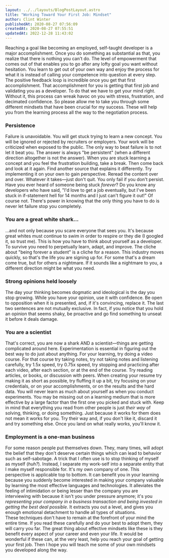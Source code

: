 ```yaml
---
layout: ../../layouts/BlogPostLayout.astro
title: "Working Toward Your First Job: Mindset"
author: Clint Winter
publishedAt: 2020-08-27 07:56:09
createdAt: 2020-08-27 07:55:51
updatedAt: 2022-12-28 11:43:02
---
```


Reaching a goal like becoming an employed, self-taught developer is a major accomplishment. Once you do something as substantial as that, you realize that there is nothing you can't do. The level of empowerment that comes out of that enables you to go after any lofty goal you want without hesitation. You learn to get out of your own way and enjoy the process for what it is instead of calling your competence into question at every step.
The positive feedback loop is incredible once you get that first accomplishment. That accomplishment for you is getting that first job and validating you as a developer. To do that we have to get your mind right. Without it, this process can wreak havoc on you with stress, frustration, and decimated confidence. So please allow me to take you through some different mindsets that have been crucial for my success. These will help you from the learning process all the way to the negotiation process.
### Persistence
Failure is unavoidable. You will get stuck trying to learn a new concept. You will be ignored or rejected by recruiters or employers. Your work will be criticized when exposed to the public. The only way to beat failure is to not let it beat you. The answer is always \"be persistent\" (when a different direction altogether is not the answer).
When you are stuck learning a concept and you feel the frustration building, take a break. Then come back and look at it again. Find another source that explains it differently. Try implementing it on your own to gain perspective. Reread the content over and over. Whatever it takes—just don't quit.
You only fail if you don't persist. Have you ever heard of someone being stuck *forever*? Do you know any developers who have said, \"I'd love to get a job eventually, but I've been stuck in if-statement hell for 14 months and I just can't figure it out!\" Of course not. There's power in knowing that the only thing you have to do is never let failure stop you completely.
### You are a great white shark...
...and not only because you scare everyone that sees you. It's because great whites must continue to swim in order to respire or they die (I googled it, so trust me). This is how you have to think about yourself as a developer. To survive you need to perpetually learn, adapt, and improve. The cliche about \"being forever a student\" is a cliche for a reason.
This industry moves quickly, so that's the life you are signing up for. For some that's a dream come true, but for others a nightmare. If it sounds like a nightmare to you, a different direction might be what you need.
### Strong opinions held loosely
The day your thinking becomes dogmatic and ideological is the day you stop growing. While you have your opinion, use it with confidence. Be open to opposition when it is presented, and, if it's convincing, replace it. The last two sentences are not mutually exclusive. In fact, if you notice that you hold an opinion that seems shaky, be proactive and go find something to unseat it before it deals damage.
### You are a scientist
That's correct, you are now a shark AND a scientist—things are getting complicated around here. Experimentation is essential in figuring out the best way to do just about anything. For your learning, try doing a video course. For that course try taking notes, try not taking notes and listening carefully, try 1.5x speed, try 0.75x speed, try stopping and practicing after each video, after each section, or at the end of the course. Try reading articles, or books, or discussion with peers. When creating your resume try making it as short as possible, try fluffing it up a bit, try focusing on your credentials, or on your accomplishments, or on the results and the hard data.
You will never learn as much about yourself as when you conduct experiments. You may be missing out on a learning medium that is more effective by a large factor than the first one you picked and stuck with. Keep in mind that everything you read from other people is just *their way* of solving, thinking, or doing something. Just because it works for them does not mean it works for you. Try their way and, if you don't like it, discard it and try something else. Once you land on what really works, you'll know it.
### Employment is a one-man business
For some reason people put themselves down. They, many times, will adopt the belief that they don't deserve certain things which can lead to behavior such as self-sabotage. A trick that I often use is to stop thinking of myself as myself (*huh?*).
Instead, I separate my work-self into a separate entity that I make myself responsible for. It's my own company of one. 
This perspective is applicable top to bottom. It can benefit you in your learning because you suddenly become interested in making your company valuable by learning the most effective languages and technologies. It alleviates the feeling of intimidation or being lesser than the company you are interviewing with because it isn't you under pressure anymore; it's you *representing your company in a business transaction and being invested in getting the best deal possible*. It extracts you out a level, and gives you enough emotional detachment to handle all types of situations.
&nbsp;  
These techniques don't have to remain at the forefront of your mind the entire time. If you read these carefully and do your best to adopt them, they will carry you far. The great thing about effective mindsets like these is they benefit every aspect of your career and even your life. It would be wonderful if these can, at the very least, help you reach your goal of getting your first job. Then I hope you will teach me some of your own mindsets you developed along the way.
